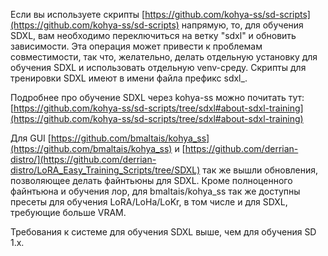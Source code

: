 Если вы используете скрипты [https://github.com/kohya-ss/sd-scripts](https://github.com/kohya-ss/sd-scripts) напрямую, то, для обучения SDXL, вам необходимо переключиться на ветку "sdxl" и обновить зависимости. Эта операция может привести к проблемам совместимости, так что, желательно, делать отдельную установку для обучения SDXL и использовать отдельную venv-среду. Скрипты для тренировки SDXL имеют в имени файла префикс sdxl_.

Подробнее про обучение SDXL через kohya-ss можно почитать тут: [https://github.com/kohya-ss/sd-scripts/tree/sdxl#about-sdxl-training](https://github.com/kohya-ss/sd-scripts/tree/sdxl#about-sdxl-training)

Для GUI [https://github.com/bmaltais/kohya_ss](https://github.com/bmaltais/kohya_ss) и [https://github.com/derrian-distro/](https://github.com/derrian-distro/LoRA_Easy_Training_Scripts/tree/SDXL) так же вышли обновления, позволяющее делать файнтьюны для SDXL. Кроме полноценного файнтьюна и обучения лор, для bmaltais/kohya_ss так же доступны пресеты для обучения LoRA/LoHa/LoKr, в том числе и для SDXL, требующие больше VRAM.

Требования к системе для обучения SDXL выше, чем для обучения SD 1.x.
